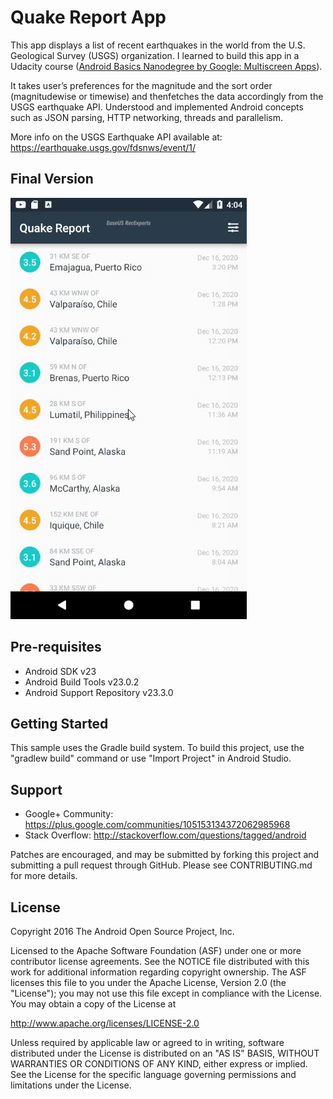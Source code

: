 Quake Report App
===================================

This app displays a list of recent earthquakes in the world
from the U.S. Geological Survey (USGS) organization. I learned to build this app in a Udacity course ([Android Basics Nanodegree by Google: Multiscreen Apps](https://www.udacity.com/course/android-basics-networking--ud843)).

It takes user’s preferences for the magnitude and the sort order (magnitudewise or timewise) and thenfetches the data accordingly from the USGS earthquake API.
Understood and implemented Android concepts such as JSON parsing, HTTP networking, threads and parallelism.

More info on the USGS Earthquake API available at:
https://earthquake.usgs.gov/fdsnws/event/1/

Final Version
--------------
![Final Version](https://github.com/Ayushman-500/Ayushman-500/blob/master/Quake-Report-App.gif)

Pre-requisites
--------------

- Android SDK v23
- Android Build Tools v23.0.2
- Android Support Repository v23.3.0

Getting Started
---------------

This sample uses the Gradle build system. To build this project, use the
"gradlew build" command or use "Import Project" in Android Studio.

Support
-------

- Google+ Community: https://plus.google.com/communities/105153134372062985968
- Stack Overflow: http://stackoverflow.com/questions/tagged/android

Patches are encouraged, and may be submitted by forking this project and
submitting a pull request through GitHub. Please see CONTRIBUTING.md for more details.

License
-------

Copyright 2016 The Android Open Source Project, Inc.

Licensed to the Apache Software Foundation (ASF) under one or more contributor
license agreements.  See the NOTICE file distributed with this work for
additional information regarding copyright ownership.  The ASF licenses this
file to you under the Apache License, Version 2.0 (the "License"); you may not
use this file except in compliance with the License.  You may obtain a copy of
the License at

http://www.apache.org/licenses/LICENSE-2.0

Unless required by applicable law or agreed to in writing, software
distributed under the License is distributed on an "AS IS" BASIS, WITHOUT
WARRANTIES OR CONDITIONS OF ANY KIND, either express or implied.  See the
License for the specific language governing permissions and limitations under
the License.
